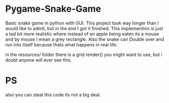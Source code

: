 # Pygame-Snake-Game

Basic snake game in python with GUI. This project took way longer than I 
would like to admit, but in the end I got it finished.
This implemention is just a tad bit more realistic where instead of an apple
being eaten its a mouse and by mouse I mean a grey rectangle. Also the snake can 
Double over and run into itself because thats what happens in real life.

in the resources/ folder there is a grid render() you might want to use, but i doubt
anyone will ever see this.

# PS
also you can steal this code its not a big deal.
